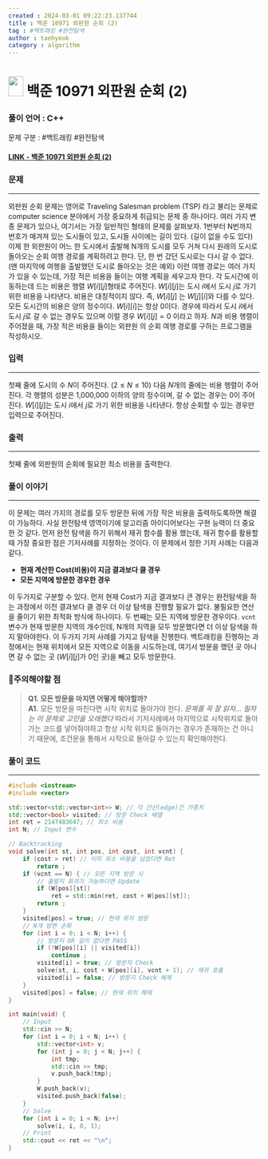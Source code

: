 ```yaml
---
created : 2024-03-01 09:22:23.137744
title : 백준 10971 외판원 순회 (2)
tag : #백트래킹 #완전탐색 
author : taehyeok
category : algorithm
---
```

# <img src="https://d2gd6pc034wcta.cloudfront.net/tier/9.svg" width="30" height="40"> 백준 10971 외판원 순회 (2)

### 풀이 언어 : C++

문제 구분 : #백트래킹 #완전탐색 
#### [LINK - 백준 10971 외판원 순회 (2)](https://www.acmicpc.net/problem/10971)

### 문제
<hr>

외판원 순회 문제는 영어로 Traveling Salesman problem (TSP) 라고 불리는 문제로 computer science 분야에서 가장 중요하게 취급되는 문제 중 하나이다. 여러 가지 변종 문제가 있으나, 여기서는 가장 일반적인 형태의 문제를 살펴보자. 1번부터 N번까지 번호가 매겨져 있는 도시들이 있고, 도시들 사이에는 길이 있다. (길이 없을 수도 있다) 이제 한 외판원이 어느 한 도시에서 출발해 N개의 도시를 모두 거쳐 다시 원래의 도시로 돌아오는 순회 여행 경로를 계획하려고 한다. 단, 한 번 갔던 도시로는 다시 갈 수 없다. (맨 마지막에 여행을 출발했던 도시로 돌아오는 것은 예외) 이런 여행 경로는 여러 가지가 있을 수 있는데, 가장 적은 비용을 들이는 여행 계획을 세우고자 한다. 각 도시간에 이동하는데 드는 비용은 행렬 $W[i][j]$형태로 주어진다. $W[i][j]$는 도시 $i$에서 도시 $j$로 가기 위한 비용을 나타낸다. 비용은 대칭적이지 않다. 즉, $W[i][j]$ 는 $W[j][i]$와 다를 수 있다. 모든 도시간의 비용은 양의 정수이다. $W[i][i]$는 항상 0이다. 경우에 따라서 도시 $i$에서 도시 $j$로 갈 수 없는 경우도 있으며 이럴 경우 $W[i][j]=0$ 이라고 하자. $N$과 비용 행렬이 주어졌을 때, 가장 적은 비용을 들이는 외판원 의 순회 여행 경로를 구하는 프로그램을 작성하시오.

### 입력
<hr>

첫째 줄에 도시의 수 $N$이 주어진다. $(2 ≤ N ≤ 10)$ 다음 $N$개의 줄에는 비용 행렬이 주어진다. 각 행렬의 성분은 1,000,000 이하의 양의 정수이며, 갈 수 없는 경우는 0이 주어진다. $W[i][j]$는 도시 $i$에서 $j$로 가기 위한 비용을 나타낸다. 항상 순회할 수 있는 경우만 입력으로 주어진다.
### 출력
<hr>

첫째 줄에 외판원의 순회에 필요한 최소 비용을 출력한다.
### 풀이 이야기
<hr>

이 문제는 여러 가지의 경로를 모두 방문한 뒤에 가장 작은 비용을 출력하도록하면 해결이 가능하다. 사실 완전탐색 영역이기에 알고리즘 아이디어보다는 구현 능력이 더 중요한 것 같다. 먼저 완전 탐색을 하기 위해서 재귀 함수를 활용 했는데, 재귀 함수를 활용할 때 가장 중요한 점은 기저사례를 지정하는 것이다. 이 문제에서 정한 기저 사례는 다음과 같다.

 - **현재 계산한 Cost(비용)이 지금 결과보다 클 경우**
 - **모든 지역에 방문한 경우한 경우**

이 두가지로 구분할 수 있다. 먼저 현재 Cost가 지금 결과보다 큰 경우는 완전탐색을 하는 과정에서 이전 결과보다 클 경우 더 이상 탐색을 진행할 필요가 없다. 불필요한 연산을 줄이기 위한 최적화 방식에 하나이다.
두 번째는 모든 지역에 방문한 경우이다. `vcnt`변수가 현재 방문한 지역의 개수인데, N개의 지역을 모두 방문했다면 더 이상 탐색을 하지 말아야한다. 이 두가지 기저 사례를 가지고 탐색을 진행한다. 백트래킹을 진행하는 과정에서는 현재 위치에서 모든 지역으로 이동을 시도하는데, 여기서 방문을 했던 곳 아니면 갈 수 없는 곳 ($W[i][j]$가 0인 곳)을 빼고 모두 방문한다.

### 🚨주의해야할 점
>**Q1. 모든 방문을 마치면 어떻게 해야할까?**  
>**A1.** 모든 방문을 마친다면 시작 위치로 돌아가야 한다. *문제를 꼭 잘 읽자… 필자는 이 문제로 고민을 오래했다* 따라서 기저사례에서 마지막으로 시작위치로 돌아가는 코드를 넣어줘야하고 항상 시작 위치로 돌아가는 경우가 존재하는 건 아니기 때문에, 조건문을 통해서 시작으로 돌아갈 수 있는지 확인해야한다.
### 풀이 코드
<hr>

``` c++
#include <iostream>
#include <vector>

std::vector<std::vector<int>> W; // 각 간선(edge)간 가중치
std::vector<bool> visited; // 방문 Check 배열
int ret = 2147483647; // 최소 비용
int N; // Input 변수

// Backtracking
void solve(int st, int pos, int cost, int vcnt) {
	if (cost > ret) // 이미 최소 비용을 넘었다면 Ret
		return ;
	if (vcnt == N) { // 모든 지역 방문 시
		// 출발지 회귀가 가능하다면 Update
		if (W[pos][st])
			ret = std::min(ret, cost + W[pos][st]);
		return ;
	}
	visited[pos] = true; // 현재 위치 방문
	// N개 방면 순회
	for (int i = 0; i < N; i++) {
		// 방문지 OR 길이 없다면 PASS
		if (!W[pos][i] || visited[i])
			continue ;
		visited[i] = true; // 방문지 Check
		solve(st, i, cost + W[pos][i], vcnt + 1); // 재귀 호출
		visited[i] = false; // 방문지 Check 해제
	}
	visited[pos] = false; // 현재 위치 해제
}

int main(void) {
	// Input
	std::cin >> N;
	for (int i = 0; i < N; i++) {
		std::vector<int> v;
		for (int j = 0; j < N; j++) {
			int tmp;
			std::cin >> tmp;
			v.push_back(tmp);
		}
		W.push_back(v);
		visited.push_back(false);
	}
	// Solve
	for (int i = 0; i < N; i++)
		solve(i, i, 0, 1);
	// Print
	std::cout << ret << "\n";
}
```


